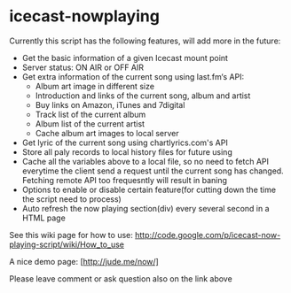 icecast-nowplaying
==================
Currently this script has the following features, will add more in the future:

  * Get the basic information of a given Icecast mount point
  * Server status: ON AIR or OFF AIR
  * Get extra information of the current song using last.fm‘s API: 
    * Album art image in different size
    * Introduction and links of the current song, album and artist
	* Buy links on Amazon, iTunes and 7digital
    * Track list of the current album
    * Album list of the current artist
    * Cache album art images to local server
  * Get lyric of the current song using chartlyrics.com's API
  * Store all paly records to local history files for future using
  * Cache all the variables above to a local file, so no need to fetch API everytime the client send a request until the current song has changed. Fetching remote API too frequesntly will result in baning
  * Options to enable or disable certain feature(for cutting down the time the script need to process)
  * Auto refresh the now playing section(div) every several second in a HTML page

See this wiki page for how to use: http://code.google.com/p/icecast-now-playing-script/wiki/How_to_use

A nice demo page: [http://jude.me/now/]

Please leave comment or ask question also on the link above
